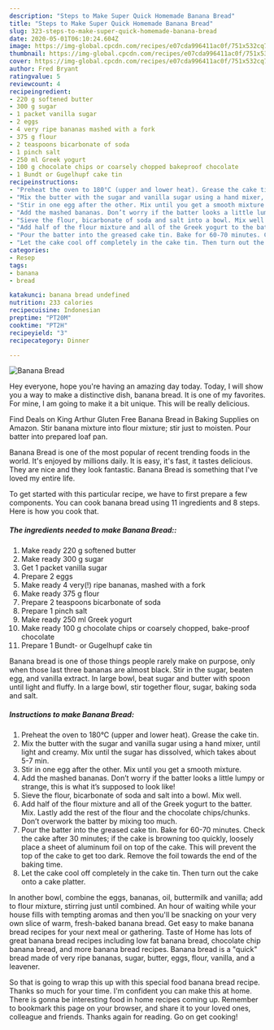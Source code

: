 ```yaml
---
description: "Steps to Make Super Quick Homemade Banana Bread"
title: "Steps to Make Super Quick Homemade Banana Bread"
slug: 323-steps-to-make-super-quick-homemade-banana-bread
date: 2020-05-01T06:10:24.604Z
image: https://img-global.cpcdn.com/recipes/e07cda996411ac0f/751x532cq70/banana-bread-recipe-main-photo.jpg
thumbnail: https://img-global.cpcdn.com/recipes/e07cda996411ac0f/751x532cq70/banana-bread-recipe-main-photo.jpg
cover: https://img-global.cpcdn.com/recipes/e07cda996411ac0f/751x532cq70/banana-bread-recipe-main-photo.jpg
author: Fred Bryant
ratingvalue: 5
reviewcount: 4
recipeingredient:
- 220 g softened butter
- 300 g sugar
- 1 packet vanilla sugar
- 2 eggs
- 4 very ripe bananas mashed with a fork
- 375 g flour
- 2 teaspoons bicarbonate of soda
- 1 pinch salt
- 250 ml Greek yogurt
- 100 g chocolate chips or coarsely chopped bakeproof chocolate
- 1 Bundt or Gugelhupf cake tin
recipeinstructions:
- "Preheat the oven to 180°C (upper and lower heat). Grease the cake tin."
- "Mix the butter with the sugar and vanilla sugar using a hand mixer, until light and creamy. Mix until the sugar has dissolved, which takes about 5-7 min."
- "Stir in one egg after the other. Mix until you get a smooth mixture."
- "Add the mashed bananas. Don’t worry if the batter looks a little lumpy or strange, this is what it’s supposed to look like!"
- "Sieve the flour, bicarbonate of soda and salt into a bowl. Mix well."
- "Add half of the flour mixture and all of the Greek yogurt to the batter. Mix. Lastly add the rest of the flour and the chocolate chips/chunks. Don’t overwork the batter by mixing too much."
- "Pour the batter into the greased cake tin. Bake for 60-70 minutes. Check the cake after 30 minutes; if the cake is browning too quickly, loosely place a sheet of aluminum foil on top of the cake. This will prevent the top of the cake to get too dark. Remove the foil towards the end of the baking time."
- "Let the cake cool off completely in the cake tin. Then turn out the cake onto a cake platter."
categories:
- Resep
tags:
- banana
- bread

katakunci: banana bread undefined
nutrition: 233 calories
recipecuisine: Indonesian
preptime: "PT20M"
cooktime: "PT2H"
recipeyield: "3"
recipecategory: Dinner

---
```



![Banana Bread](https://img-global.cpcdn.com/recipes/e07cda996411ac0f/751x532cq70/banana-bread-recipe-main-photo.jpg)

Hey everyone, hope you're having an amazing day today. Today, I will show you a way to make a distinctive dish, banana bread. It is one of my favorites. For mine, I am going to make it a bit unique. This will be really delicious.

Find Deals on King Arthur Gluten Free Banana Bread in Baking Supplies on Amazon. Stir banana mixture into flour mixture; stir just to moisten. Pour batter into prepared loaf pan.

Banana Bread is one of the most popular of recent trending foods in the world. It's enjoyed by millions daily. It is easy, it's fast, it tastes delicious. They are nice and they look fantastic. Banana Bread is something that I've loved my entire life.


To get started with this particular recipe, we have to first prepare a few components. You can cook banana bread using 11 ingredients and 8 steps. Here is how you cook that.

##### The ingredients needed to make Banana Bread::

1. Make ready 220 g softened butter
1. Make ready 300 g sugar
1. Get 1 packet vanilla sugar
1. Prepare 2 eggs
1. Make ready 4 very(!) ripe bananas, mashed with a fork
1. Make ready 375 g flour
1. Prepare 2 teaspoons bicarbonate of soda
1. Prepare 1 pinch salt
1. Make ready 250 ml Greek yogurt
1. Make ready 100 g chocolate chips or coarsely chopped, bake-proof chocolate
1. Prepare 1 Bundt- or Gugelhupf cake tin


Banana bread is one of those things people rarely make on purpose, only when those last three bananas are almost black. Stir in the sugar, beaten egg, and vanilla extract. In large bowl, beat sugar and butter with spoon until light and fluffy. In a large bowl, stir together flour, sugar, baking soda and salt. 

##### Instructions to make Banana Bread:

1. Preheat the oven to 180°C (upper and lower heat). Grease the cake tin.
1. Mix the butter with the sugar and vanilla sugar using a hand mixer, until light and creamy. Mix until the sugar has dissolved, which takes about 5-7 min.
1. Stir in one egg after the other. Mix until you get a smooth mixture.
1. Add the mashed bananas. Don’t worry if the batter looks a little lumpy or strange, this is what it’s supposed to look like!
1. Sieve the flour, bicarbonate of soda and salt into a bowl. Mix well.
1. Add half of the flour mixture and all of the Greek yogurt to the batter. Mix. Lastly add the rest of the flour and the chocolate chips/chunks. Don’t overwork the batter by mixing too much.
1. Pour the batter into the greased cake tin. Bake for 60-70 minutes. Check the cake after 30 minutes; if the cake is browning too quickly, loosely place a sheet of aluminum foil on top of the cake. This will prevent the top of the cake to get too dark. Remove the foil towards the end of the baking time.
1. Let the cake cool off completely in the cake tin. Then turn out the cake onto a cake platter.


In another bowl, combine the eggs, bananas, oil, buttermilk and vanilla; add to flour mixture, stirring just until combined. An hour of waiting while your house fills with tempting aromas and then you&#39;ll be snacking on your very own slice of warm, fresh-baked banana bread. Get easy to make banana bread recipes for your next meal or gathering. Taste of Home has lots of great banana bread recipes including low fat banana bread, chocolate chip banana bread, and more banana bread recipes. Banana bread is a &#34;quick&#34; bread made of very ripe bananas, sugar, butter, eggs, flour, vanilla, and a leavener. 

So that is going to wrap this up with this special food banana bread recipe. Thanks so much for your time. I'm confident you can make this at home. There is gonna be interesting food in home recipes coming up. Remember to bookmark this page on your browser, and share it to your loved ones, colleague and friends. Thanks again for reading. Go on get cooking!
